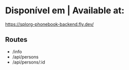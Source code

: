 # Disponível em | Available at:

https://splorg-phonebook-backend.fly.dev/

## Routes

- /info
- /api/persons
- /api/persons/:id